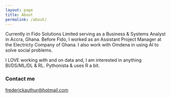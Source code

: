 ```yaml
---
layout: page
title: About
permalink: /about/
---
```


Currently in Fido Solutions Limited serving as a Business & Systems Analyst in Accra, Ghana. Before Fido, I worked as an Assistant Project Manager at the Electricty Company of Ghana.
I also work with Omdena in using AI to solve social problems.

I LOVE working with and on data and, I am interested in anything BI/DS/ML/DL & RL.
Pythonista & uses R a bit. 



### Contact me

[frederickauthur@hotmail.com](mailto:frederickauthur@hotmail.com)
